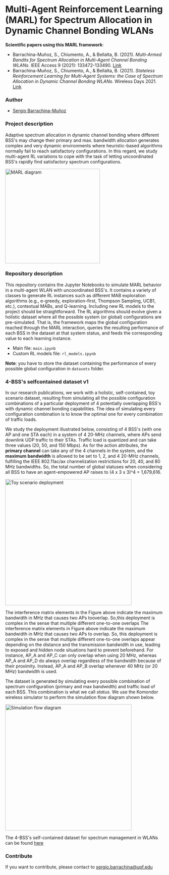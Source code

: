 # Multi-Agent Reinforcement Learning (MARL) for Spectrum Allocation in Dynamic Channel Bonding WLANs

**Scientific papers using this MARL framework**: 
- Barrachina-Muñoz, S., Chiumento, A., & Bellalta, B. (2021). _Multi-Armed Bandits for Spectrum Allocation in Multi-Agent Channel Bonding WLANs_. IEEE Access 9 (2021): 133472-133490. [Link](https://ieeexplore.ieee.org/abstract/document/9543682/)
- Barrachina-Muñoz, S., Chiumento, A., & Bellalta, B. (2021). _Stateless Reinforcement Learning for Multi-Agent Systems: the Case of Spectrum Allocation in Dynamic Channel Bonding WLANs_. Wireless Days 2021. [Link](https://ieeexplore.ieee.org/abstract/document/9508323)

### Author
* [Sergio Barrachina-Muñoz](https://sergiobarra.github.io/)

### Project description

Adaptive spectrum allocation in dynamic channel bonding where different BSS's may change their primary and max. bandwidth allocation generates complex and very dynamic environments where heuristic-based algorithms normally fail to reach satisfactory configurations. In this regard, we study multi-agent RL variations to cope with the task of letting uncoordinated BSS's rapidly find satisfactory spectrum configurations.

<img src="https://github.com/sergiobarra/MARLforChannelBondingWLANs/blob/master/images/marl_diagram.png" alt="MARL diagram"
	title="MARL diagram" width="300" />


### Repository description
This repository contains the Jupyter Notebooks to simulate MARL behavior in a multi-agent WLAN with uncoordinated BSS's. It contains a variety of classes to generate RL instances such as different MAB exploration algorithms (e.g., e-greedy, exploration-first, Thompson Sampling, UCB1, etc.), contextual MABs, and Q-learning. Including new RL models to the project should be straightforward. The RL algorithms should evolve given a holistic dataset where all the possible system (or global) configurations are pre-simulated. That is, the framework maps the global configuration reached through the MARL interaction, queries the resulting performance of each BSS in the dataset at that system status, and feeds the corresponding value to each learning instance.

* Main file: ```main.ipynb```
* Custom RL models file: ```rl_models.ipynb```

**Note**: you have to store the dataset containing the performance of every possible global configuration in ```datasets``` folder.

### 4-BSS's selfcontained dataset v1

In our research publications, we work with a holistic, self-contained, toy scenario dataset, resulting from simulating all the possible configuration combinations of a particular deployment of 4 potentially overlapping BSS's with dynamic channel bonding capabilities. The idea of simulating every configuration combination is to know the optimal one for every combination of traffic loads.

We study the deployment illustrated below, consisting of 4 BSS's (with one AP and one STA each) in a system of 4 20-MHz channels, where APs send downlink UDP traffic to their STAs. Traffic load is quantized and can take three values (20, 50, and 150 Mbps). As for the action attributes, the **primary channel** can take any of the 4 channels in the system, and the **maximum bandwidth** is allowed to be set to 1, 2, and 4 20-MHz channels, fulfilling the IEEE 802.11ac/ax channelization restrictions for 20, 40, and 80 MHz bandwidths. So, the total number of global statuses when considering all BSS to have an agent-empowered AP raises to (4 x 3 x 3)^4 = 1,679,616.

<img src="https://github.com/sergiobarra/MARLforChannelBondingWLANs/blob/master/images/toy_scenario_deployment.png" alt="Toy scenario deployment"
	title="Toy scenario deployment" width="400" />

The  interference  matrix  elements  in  the Figure above indicate the maximum  bandwidth  in  MHz  that  causes  two  APs  tooverlap. So,this deployment is complex in the sense that multiple different  one-to-one  overlaps  The interference matrix elements in Figure above indicate the maximum bandwidth in MHz that causes two APs to overlap. So, this deployment is complex in the sense that multiple different one-to-one overlaps appear depending on the distance and the transmission bandwidth in use, leading to exposed and hidden node situations hard to prevent beforehand. For instance, AP_A and AP_C can only overlap when using 20 MHz, whereas AP_A and AP_D do always overlap regardless of the bandwidth because of their proximity. Instead, AP_A and AP_B overlap whenever 40 MHz (or 20 MHz) bandwidth is used.

The dataset is generated by simulating every possible combination of spectrum configuration (primary and max bandwidth) and traffic load of each BSS. This combination is what we call *status*. We use the Komondor wireless simulator to perform the simulation flow diagram shown below.

<img src="https://github.com/sergiobarra/MARLforChannelBondingWLANs/blob/master/images/simulation_flow_diagram.png" alt="Simulation flow diagram"
	title="Simulation flow diagram" width="400" />

The 4-BSS's self-contained dataset for spectrum management in WLANs can be found [here](https://www.upf.edu/web/wnrg/wn-datasets)

### Contribute

If you want to contribute, please contact to [sergio.barrachina@upf.edu](sergio.barrachina@upf.edu)

